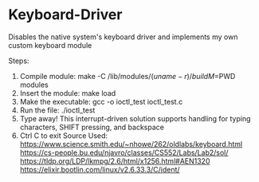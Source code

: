# Keyboard-Driver
Disables the native system's keyboard driver and implements my own custom keyboard module

Steps:
1. Compile module:
make -C /lib/modules/$(uname -r)/build M=$PWD modules
2. Insert the module:
make load
3. Make the executable:
gcc -o ioctl_test ioctl_test.c
4. Run the file:
./ioctl_test
5. Type away! This interrupt-driven solution supports handling for typing characters, SHIFT
pressing, and backspace
6. Ctrl C to exit
Source Used:
https://www.science.smith.edu/~nhowe/262/oldlabs/keyboard.html
https://cs-people.bu.edu/njavro/classes/CS552/Labs/Lab2/sol/
https://tldp.org/LDP/lkmpg/2.6/html/x1256.html#AEN1320
https://elixir.bootlin.com/linux/v2.6.33.3/C/ident/
